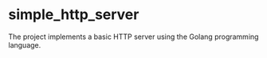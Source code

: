 # simple_http_server
The project implements a basic HTTP server using the Golang programming language.

